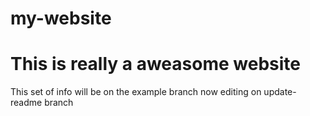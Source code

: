 # my-website

# This is really a aweasome website
This set of info will be on the example branch
now editing on update-readme branch
